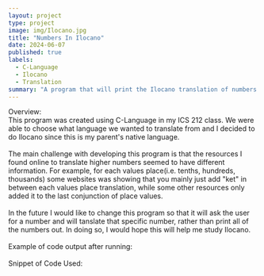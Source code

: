 ```yaml
---
layout: project
type: project
image: img/Ilocano.jpg
title: "Numbers In Ilocano"
date: 2024-06-07
published: true
labels:
  - C-Language
  - Ilocano
  - Translation
summary: "A program that will print the Ilocano translation of numbers from 1-9999."
---
```


Overview:
<br>
This program was created using C-Language in my ICS 212 class. We were able to choose what language we wanted to translate from and I decided to do Ilocano since this is my parent's native language. 
<br><br>
The main challenge with developing this program is that the resources I found online to translate higher numbers seemed to have different information. For example, for each values place(i.e. tenths, hundreds, thousands) some websites was showing that you mainly just add "ket" in between each values place translation, while some other resources only added it to the last conjunction of place values. 
<br><br>
In the future I would like to change this program so that it will ask the user for a number and will tanslate that specific number, rather than print all of the numbers out. In doing so, I would hope this will help me study Ilocano.
<br><br>
Example of code output after running:
<br><br>
Snippet of Code Used:
